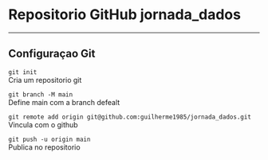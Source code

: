 # Repositorio GitHub jornada_dados
---

## Configuraçao Git

`git init`  
Cria um repositorio git 

`git branch -M main`    
Define main com a branch defealt    

`git remote add origin git@github.com:guilherme1985/jornada_dados.git`  
Vincula com o github    

`git push -u origin main`   
Publica no repositorio
